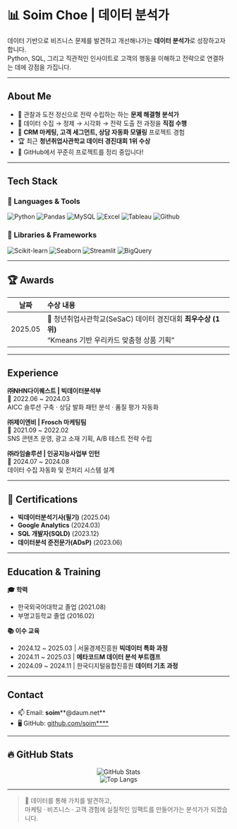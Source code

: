<h1>📊 Soim Choe | 데이터 분석가</h1>

<p>
데이터 기반으로 비즈니스 문제를 발견하고 개선해나가는 <strong>데이터 분석가</strong>로 성장하고자 합니다.
<br>Python, SQL, 그리고 직관적인 인사이트로 고객의 행동을 이해하고 전략으로 연결하는 데에 강점을 가집니다.
</p>

---

## About Me

- 🔎 관찰과 도전 정신으로 전략 수립하는 하는 **문제 해결형 분석가**
- 🔄 데이터 수집 → 정제 → 시각화 → 전략 도출 전 과정을 **직접 수행**
- 🧠 **CRM 마케팅, 고객 세그먼트, 상담 자동화 모델링** 프로젝트 경험
- 🏆 최근 **청년취업사관학교 데이터 경진대회 1위 수상**  
- 🧰 GitHub에서 꾸준히 프로젝트를 정리 중입니다!

---

## Tech Stack

### 🔨 Languages & Tools
![Python](https://img.shields.io/badge/-Python-3776AB?style=flat-square&logo=python&logoColor=white)
![Pandas](https://img.shields.io/badge/-Pandas-150458?style=flat-square&logo=pandas&logoColor=white)
![MySQL](https://img.shields.io/badge/-MySQL-4479A1?style=flat-square&logo=mysql&logoColor=white)
![Excel](https://img.shields.io/badge/-Excel-217346?style=flat-square&logo=microsoft-excel&logoColor=white)
![Tableau](https://img.shields.io/badge/-Tableau-E97627?style=flat-square&logo=tableau&logoColor=white)
![Github](https://img.shields.io/badge/-Github-181717?style=flat-square&logo=github&logoColor=white)

### 🧠 Libraries & Frameworks
![Scikit-learn](https://img.shields.io/badge/-Scikit--learn-F7931E?style=flat-square&logo=scikitlearn&logoColor=white)
![Seaborn](https://img.shields.io/badge/-Seaborn-2E5C6E?style=flat-square)
![Streamlit](https://img.shields.io/badge/-Streamlit-FF4B4B?style=flat-square&logo=streamlit&logoColor=white)
![BigQuery](https://img.shields.io/badge/-BigQuery-4285F4?style=flat-square&logo=googlecloud&logoColor=white)

---

## 🏆 Awards

| 날짜 | 수상 내용 |
|:----:|:----------|
| 2025.05 | 🥇 청년취업사관학교(SeSaC) 데이터 경진대회 **최우수상 (1위)**<br>“Kmeans 기반 우리카드 맞춤형 상품 기획” |

---

## Experience

**㈜NHN다이퀘스트 | 빅데이터분석부**  
💼 2022.06 ~ 2024.03  
AICC 솔루션 구축 · 상담 발화 패턴 분석 · 품질 평가 자동화

**㈜제이엔비 | Frosch 마케팅팀**  
💼 2021.09 ~ 2022.02  
SNS 콘텐츠 운영, 광고 소재 기획, A/B 테스트 전략 수립

**㈜라임솔루션 | 인공지능사업부 인턴**  
💼 2024.07 ~ 2024.08  
데이터 수집 자동화 및 전처리 시스템 설계

---

## 📜 Certifications

-  **빅데이터분석기사(필기)** (2025.04)
-  **Google Analytics** (2024.03)  
-  **SQL 개발자(SQLD)** (2023.12)  
-  **데이터분석 준전문가(ADsP)** (2023.06)

---

## Education & Training

**🎓 학력**  
- 한국외국어대학교 졸업 (2021.08)  
- 부명고등학교 졸업 (2016.02)

**📚 이수 교육**  
- 2024.12 ~ 2025.03 | 서울경제진흥원 **빅데이터 특화 과정**  
- 2024.11 ~ 2025.03 | **메타코드M 데이터 분석 부트캠프**  
- 2024.09 ~ 2024.11 | 한국디지털융합진흥원 **데이터 기초 과정**

---

## Contact

- 📫 Email: **soim****@daum.net**  
- 🖥️ GitHub: [github.com/soim****](https://github.com/soim****)

---

## 🔥 GitHub Stats

<p align="center">
  <img src="https://github-readme-stats.vercel.app/api?username=Clinda02&show_icons=true&theme=default" alt="GitHub Stats" />
  <br>
  <img src="https://github-readme-stats.vercel.app/api/top-langs/?username=Clinda02&layout=compact" alt="Top Langs" />
</p>

---

> 🙌 데이터를 통해 가치를 발견하고,  
> 마케팅 · 비즈니스 · 고객 경험에 실질적인 임팩트를 만들어가는 분석가가 되겠습니다.
